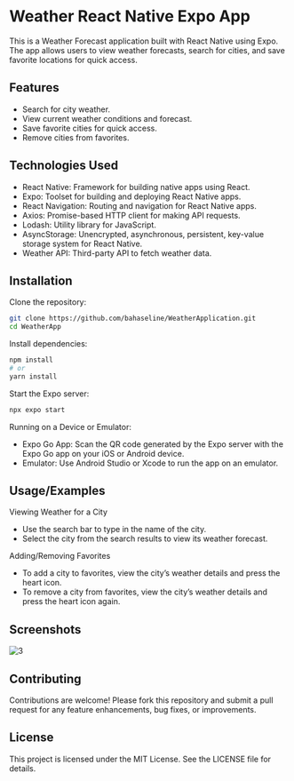 # 
# Weather React Native Expo App

This is a Weather Forecast application built with React Native using Expo. The app allows users to view weather forecasts, search for cities, and save favorite locations for quick access.



## Features

- Search for city weather.
- View current weather conditions and forecast.
- Save favorite cities for quick access.
- Remove cities from favorites.

## Technologies Used
- React Native: Framework for building native apps using React.
- Expo: Toolset for building and deploying React Native apps.
- React Navigation: Routing and navigation for React Native apps.
- Axios: Promise-based HTTP client for making API requests.
- Lodash: Utility library for JavaScript.
- AsyncStorage: Unencrypted, asynchronous, persistent, key-value storage system for React Native.
- Weather API: Third-party API to fetch weather data.



## Installation

Clone the repository:

```bash
git clone https://github.com/bahaseline/WeatherApplication.git
cd WeatherApp
```

Install dependencies:
```bash
npm install
# or
yarn install
```

Start the Expo server:
```bash
npx expo start
```

Running on a Device or Emulator:
- Expo Go App: Scan the QR code generated by the Expo server with the Expo Go app on your iOS or Android device.
- Emulator: Use Android Studio or Xcode to run the app on an emulator.
## Usage/Examples


Viewing Weather for a City
- Use the search bar to type in the name of the city.
- Select the city from the search results to view its weather forecast.

Adding/Removing Favorites
- To add a city to favorites, view the city’s weather details and press the heart icon.
- To remove a city from favorites, view the city’s weather details and press the heart icon again.


## Screenshots

![3](https://github.com/bahaseline/WeatherApplication/assets/117291953/4fa43329-111f-4c9a-bd7c-db0cdcae0a9e)



## Contributing

Contributions are welcome! Please fork this repository and submit a pull request for any feature enhancements, bug fixes, or improvements.


## License

This project is licensed under the MIT License. See the LICENSE file for details.
